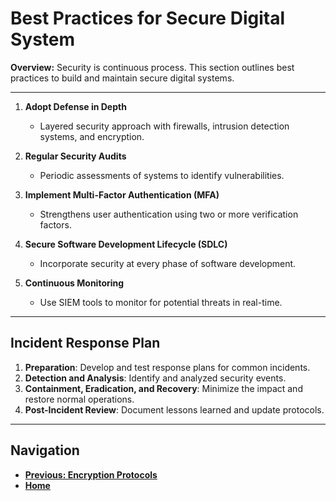 # Best Practices for Secure Digital System

**Overview:** Security is continuous process. This section outlines best practices to build and maintain secure digital systems.

---



1. **Adopt Defense in Depth**
   - Layered security approach with firewalls, intrusion detection systems, and encryption.


2. **Regular Security Audits**

   - Periodic assessments of systems to identify vulnerabilities.

3. **Implement Multi-Factor Authentication (MFA)**

   - Strengthens user authentication using two or more verification factors.

4. **Secure Software Development Lifecycle (SDLC)**

   - Incorporate security at every phase of software development.
   

5. **Continuous Monitoring**

   - Use SIEM tools to monitor for potential threats in real-time.

---

## Incident Response Plan 
   1. **Preparation**: Develop and test response plans for common incidents.
   2. **Detection and Analysis**: Identify and analyzed security events.
   3. **Containment, Eradication, and Recovery**: Minimize the impact and restore normal operations.
   4. **Post-Incident Review**: Document lessons learned and update protocols.
   
   
   
   ---
   ## Navigation
   
   - **[Previous: Encryption Protocols](Encryption-Protocols.md)**
   - **[Home](README.md)**